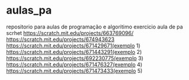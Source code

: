# aulas_pa
repositorio para aulas de programação e algoritimo 
exercicio aula de pa scrhet 
https://scratch.mit.edu/projects/663769096/
https://scratch.mit.edu/projects/674943623
https://scratch.mit.edu/projects/671429671(exemplo 1)
https://scratch.mit.edu/projects/671443291(exemplo 2)
https://scratch.mit.edu/projects/692230775(exemplo 3)
https://scratch.mit.edu/projects/671476327(exemplo 4)
https://scratch.mit.edu/projects/671473433(exemplo 5)
